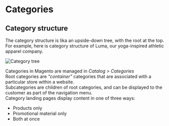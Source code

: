 # Categories

## Category structure

The category structure is lika an upside-down tree, with the root at the top.
For example, here is category structure of Luma, our yoga-inspired athletic apparel company.

![Category tree](/home/webjump-nb078/Documentos/curso/magento/magento2/02_categories/categoryTree.png "Category tree")

Categories in Magento are managed in *Catalog > Categories*  
Root categories are *"container"* categories that are associated with a particular store within a website.  
Subcategories are children of root categories, and can be displayed to the customer as part of the navigation menu.  
Category landing pages display content in one of three ways:  
- Products only
- Promotional material only
- Both at once
